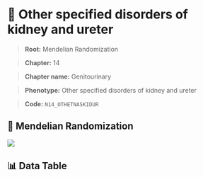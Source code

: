 # 🧪 Other specified disorders of kidney and ureter

> **Root:** Mendelian Randomization

> **Chapter:** 14  

> **Chapter name:** Genitourinary

> **Phenotype:** Other specified disorders of kidney and ureter  

> **Code:** `N14_OTHETNASKIDUR`

## 🧬 Mendelian Randomization  

<img src="/MR/Figures/Forward/N14_OTHETNASKIDUR.png"/>

## 📊 Data Table

<CsvTableMRF src="/MR_Data/Forward/N14_OTHETNASKIDUR.csv"/>
